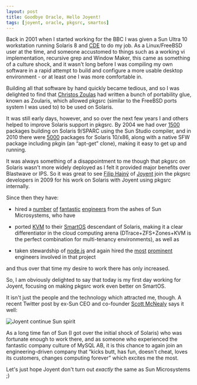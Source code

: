 ```yaml
---
layout: post
title: Goodbye Oracle, Hello Joyent!
tags: [joyent, oracle, pkgsrc, smartos]
---
```


Back in 2001 when I started working for the BBC I was given a Sun Ultra 10
workstation running Solaris 8 and
[CDE](https://en.wikipedia.org/wiki/Common_Desktop_Environment) to do my job.
As a Linux/FreeBSD user at the time, and someone accustomed to things such as a
working vi implementation, recursive grep and Window Maker, this came as
something of a culture shock, and it wasn't long before I was compiling my own
software in a rapid attempt to build and configure a more usable desktop
environment - or at least one I was more comfortable in.

Building all that software by hand quickly became tedious, and so I was
delighted to find that [Christos
Zoulas](http://blog.netbsd.org/tnf/entry/interview_with_christos_zoulas) had
written a bunch of portability glue, known as Zoularis, which allowed pkgsrc
(similar to the FreeBSD ports system I was used to) to be used on Solaris.

It was still early days, however, and so over the next few years I and others
helped to improve Solaris support in pkgsrc.  By 2004 we had over
[1500](http://mail-index.netbsd.org/pkgsrc-bulk/2004/05/10/0001.html) packages
building on Solaris 9/SPARC using the Sun Studio compiler, and in 2010 there
were
[5000](http://{{site.url}}/posts/apt-get-and-5000-packages-for-solaris10x86.html)
packages for Solaris 10/x86, along with a native SFW package including pkgin
(an &ldquo;apt-get&rdquo; clone), making it easy to get up and running.

It was always something of a disappointment to me though that pkgsrc on Solaris
wasn't more widely deployed as I felt it provided major benefits over Blastwave
or IPS.  So it was great to see [Filip Hajný](http://twitter.com/mamash) of
[Joyent](http://www.joyent.com/) join the pkgsrc developers in 2009 for his
work on Solaris with Joyent using pkgsrc internally.

Since then they have:

* hired a [number](http://dtrace.org/blogs/bmc/2010/07/30/hello-joyent/)
  [of](http://dtrace.org/blogs/jerry/2010/09/23/joyent-wow/)
  [fantastic](http://dtrace.org/blogs/dap/2010/11/17/joining-joyent/)
  [engineers](http://dtrace.org/blogs/rm/2010/12/29/started-at-joyent/) from
  the ashes of Sun Microsystems, who have

* ported [KVM](http://www.linux-kvm.org/page/Main_Page) to their
  [SmartOS](http://smartos.org/) descendant of Solaris, making it a clear
  differentiator in the cloud computing arena (DTrace+ZFS+Zones+KVM is the
  perfect combination for multi-tenancy environments), as well as

* taken stewardship of [node.js](http://nodejs.org/) and again hired the
  [most](http://tinyclouds.org/) [prominent](http://izs.me/) engineers involved
  in that project

and thus over that time my desire to work there has only increased.

So, I am obviously delighted to say that today is my first day working for
Joyent, focusing on making pkgsrc work even better on SmartOS.

It isn't just the people and the technology which attracted me, though.  A
recent Twitter post by ex-Sun CEO and co-founder [Scott
McNealy](https://en.wikipedia.org/wiki/Scott_McNealy) says it well:

<div class="postimg">
  <img src="http://{{ site.url }}/files/images/scottm-tweet.png" alt="Joyent continue Sun spirit">
</div>

As a long time fan of Sun (I got over the initial shock of Solaris) who was
fortunate enough to work there, and as someone who experienced the fantastic
company culture of MySQL AB, it is this chance to again join an
engineering-driven company that &ldquo;kicks butt, has fun, doesn't cheat,
loves its customers, changes computing forever&rdquo; which excites me the
most.

Let's just hope Joyent don't turn out *exactly* the same as Sun Microsystems ;)
